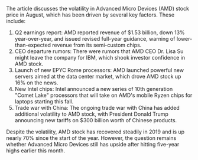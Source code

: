 The article discusses the volatility in Advanced Micro Devices (AMD) stock price in August, which has been driven by several key factors. These include:

1. Q2 earnings report: AMD reported revenue of $1.53 billion, down 13% year-over-year, and issued revised full-year guidance, warning of lower-than-expected revenue from its semi-custom chips.
2. CEO departure rumors: There were rumors that AMD CEO Dr. Lisa Su might leave the company for IBM, which shook investor confidence in AMD stock.
3. Launch of new EPYC Rome processors: AMD launched powerful new servers aimed at the data center market, which drove AMD stock up 16% on the news.
4. New Intel chips: Intel announced a new series of 10th generation "Comet Lake" processors that will take on AMD's mobile Ryzen chips for laptops starting this fall.
5. Trade war with China: The ongoing trade war with China has added additional volatility to AMD stock, with President Donald Trump announcing new tariffs on $300 billion worth of Chinese products.

Despite the volatility, AMD stock has recovered steadily in 2019 and is up nearly 70% since the start of the year. However, the question remains whether Advanced Micro Devices still has upside after hitting five-year highs earlier this month.